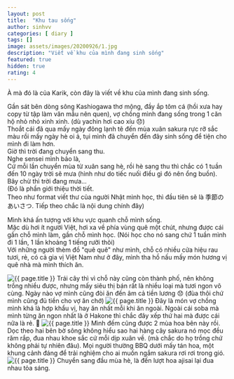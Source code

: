 ```yaml
---
layout: post
title:  "Khu tau sống"
author: sinhvv
categories: [ diary ]
tags: []
image: assets/images/20200926/1.jpg
description: "Viết về khu của mình đang sinh sống"
featured: true
hidden: true
rating: 4
---
```


À mà đó là của Karik, còn đây là viết về khu của mình đang sinh sống.

Gần sát bên dòng sông Kashiogawa thơ mộng, đầy ắp tôm cá (hồi xưa hay copy từ tập làm văn mẫu nên quen), 
vợ chồng mình đang sống trong 1 căn hộ nhỏ nhỏ xinh xinh. (dù yachin hơi cao xíu 😞)  
Thoắt cái đã qua mấy ngày đông lạnh tê đến mùa xuân sakura rực rỡ sắc màu rồi mấy ngày hè oi ả, tụi mình đã chuyển đến đây sinh sống để tiện cho mình đi làm hơn.  
Giờ thì trời đang chuyển sang thu.  
Nghe sensei mình bảo là,  
Cứ mỗi lần chuyển mùa từ xuân sang hè, rồi hè sang thu thì chắc có 1 tuần đến 10 ngày trời sẽ mưa (hình như do tiếc nuối điều gì đó nên ổng buồn).  
Bây chừ thì trời đang mưa...  
(Đó là phần giới thiệu thời tiết.  
Theo như format viết thư của người Nhật mình học, thì đầu tiên sẽ là 季節のあいさつ. Tiếp theo chắc là nội dung chính đây)  

Mình khá ấn tượng với khu vực quanh chỗ mình sống.  
Mặc dù hơi ít người Việt, hơi xa về phía vùng quê một chút, nhưng được cái gần chỗ mình làm, gần chỗ mình học. 
(Nói học cho nó sang chứ 1 tuần mình đi 1 lần, 1 lần khoảng 1 tiếng rưỡi thôi)  
Với những người thèm đồ "quê quê" như mình, chỗ có nhiều cửa hiệu rau tươi, rẻ, có cả gia vị Việt Nam như ở đây, mình tha hồ nấu mấy món hương vị quê nhà mà mình thích ăn.

<img class="featured-image img-fluid" src="{{ site.baseurl }}/assets/images/20200926/2.JPG" alt="{{ page.title }}">
Trái cây thì vì chỗ này cũng còn thành phố, nên không trồng nhiều được, nhưng mấy siêu thị bán rất là nhiều loại mà tươi ngon vô cùng.  
Ngày nào vợ mình cũng đòi ăn đến âm cả tiền lương 😞 (đùa thôi chứ mình cũng đủ tiền cho vợ ăn chớ)

<img class="featured-image img-fluid" src="{{ site.baseurl }}/assets/images/20200926/3.JPG" alt="{{ page.title }}">
Đây là món vợ chồng mình khá là hợp khẩu vị, hay ăn nhất mỗi khi ăn ngoài.  
Ngoài cái soba mà mình từng ăn ngon nhất là ở Hakone thì chắc đây xếp thứ hai mà được cái nữa là rẻ. 🙂

<img class="featured-image img-fluid" src="{{ site.baseurl }}/assets/images/20200926/4.jpg" alt="{{ page.title }}">
Mình đếm cũng được 2 mùa hoa bên này rồi.  
Dọc theo hai bên bờ sông không hiểu sao hai hàng cây sakura nó mọc đều răm rắp, đua nhau khoe sắc cứ mỗi dịp xuân về. (mà chắc do họ trồng chứ không phải tự nhiên đâu).  
Mọi người thường BBQ dưới mấy tán hoa, một khung cảnh đáng để trải nghiệm cho ai muốn ngắm sakura rơi rơi trong gió.  

<img class="featured-image img-fluid" src="{{ site.baseurl }}/assets/images/20200926/5.JPG" alt="{{ page.title }}">
Chuyển sang đầu mùa hè, là đến lượt hoa ajisai lại đua nhau tỏa sáng.

